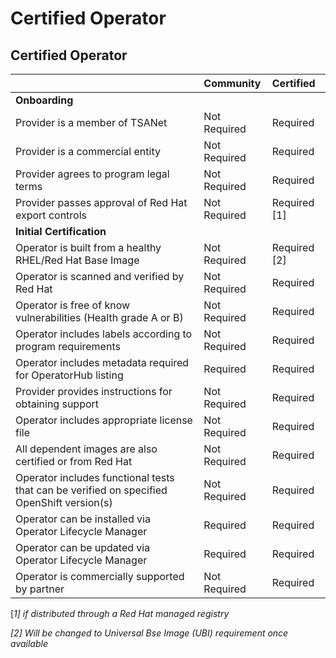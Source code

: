 # Certified Operator

## **Certified Operator**

|  | **Community** | **Certified** |
| :--- | :--- | :--- |
| **Onboarding** |  |  |
| Provider is a member of TSANet | Not Required | Required |
| Provider is a commercial entity | Not Required | Required |
| Provider agrees to program legal terms | Not Required | Required |
| Provider passes approval of Red Hat export controls | Not Required | Required \[1\] |
| **Initial Certification** |  |  |
| Operator is built from a healthy RHEL/Red Hat Base Image | Not Required | Required \[2\] |
| Operator is scanned and verified by Red Hat | Not Required | Required |
| Operator is free of know vulnerabilities \(Health grade A or B\) | Not Required | Required |
| Operator includes labels according to program requirements | Not Required | Required |
| Operator includes metadata required for OperatorHub listing | Required | Required |
| Provider provides instructions for obtaining support | Not Required | Required |
| Operator includes appropriate license file | Not Required | Required |
| All dependent images are also certified or from Red Hat | Not Required | Required |
| Operator includes functional tests that can be verified on specified OpenShift version\(s\) | Not Required | Required |
| Operator can be installed via Operator Lifecycle Manager | Required | Required |
| Operator can be updated via Operator Lifecycle Manager | Required | Required |
| Operator is commercially supported by partner | Not Required | Required |

\[_1\] if distributed through a Red Hat managed registry_

_\[2\] Will be changed to Universal Bse Image \(UBI\) requirement once available_

